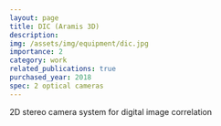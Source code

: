 ```yaml
---
layout: page
title: DIC (Aramis 3D)
description:
img: /assets/img/equipment/dic.jpg
importance: 2
category: work
related_publications: true
purchased_year: 2018
spec: 2 optical cameras
---
```


2D stereo camera system for digital image correlation